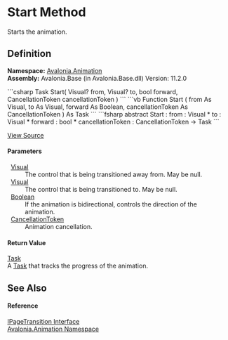 # Start Method


Starts the animation.



## Definition
**Namespace:** <a href="N_Avalonia_Animation">Avalonia.Animation</a>  
**Assembly:** Avalonia.Base (in Avalonia.Base.dll) Version: 11.2.0

<Tabs groupId="api-code-preview">
<TabItem value="csharp" label="C#">
```csharp
Task Start(
	Visual? from,
	Visual? to,
	bool forward,
	CancellationToken cancellationToken
)
```
</TabItem>
<TabItem value="vb" label="VB">
```vb
Function Start ( 
	from As Visual,
	to As Visual,
	forward As Boolean,
	cancellationToken As CancellationToken
) As Task
```
</TabItem>
<TabItem value="fsharp" label="F#">
```fsharp
abstract Start : 
        from : Visual * 
        to : Visual * 
        forward : bool * 
        cancellationToken : CancellationToken -> Task 
```
</TabItem>
</Tabs>



<a href="https://github.com/AvaloniaUI/Avalonia/tree/master/src/Avalonia.Base/Animation/IPageTransition.cs" title="View the source code">View Source</a>



#### Parameters
<dl><dt>  <a href="T_Avalonia_Visual">Visual</a></dt><dd>The control that is being transitioned away from. May be null.</dd><dt>  <a href="T_Avalonia_Visual">Visual</a></dt><dd>The control that is being transitioned to. May be null.</dd><dt>  <a href="https://learn.microsoft.com/dotnet/api/system.boolean" target="_blank" rel="noopener noreferrer">Boolean</a></dt><dd>If the animation is bidirectional, controls the direction of the animation.</dd><dt>  <a href="https://learn.microsoft.com/dotnet/api/system.threading.cancellationtoken" target="_blank" rel="noopener noreferrer">CancellationToken</a></dt><dd>Animation cancellation.</dd></dl>

#### Return Value
<a href="https://learn.microsoft.com/dotnet/api/system.threading.tasks.task" target="_blank" rel="noopener noreferrer">Task</a>  
A <a href="https://learn.microsoft.com/dotnet/api/system.threading.tasks.task" target="_blank" rel="noopener noreferrer">Task</a> that tracks the progress of the animation.

## See Also


#### Reference
<a href="T_Avalonia_Animation_IPageTransition">IPageTransition Interface</a>  
<a href="N_Avalonia_Animation">Avalonia.Animation Namespace</a>  

